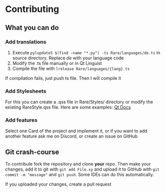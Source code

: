 # Contributing

## What you can do

### Add translations

1. Execute ```pylupdate5 $(find -name "*.py") -ts Rare/languages/de.ts``` in source directory. Replace *de* with your
   language code
2. Modify the .ts file manually or in Qt Linguist
3. Compile the file with ```lrelease Rare/languages/{lang}.ts```

If compilation fails, just push ts file. Then I will compile it

### Add Stylesheets

For this you can create a .qss file in Rare/Styles/ directory or modify the existing RareStyle.qss file. Here are some
examples:
[Qt Docs](https://doc.qt.io/qt-5/stylesheet-examples.html)

### Add features

Select one Card of the project and implement it, or if you want to add another feature ask me on Discord, or create an
issue on GitHub

## Git crash-course

To contribute fork the repository and clone **your** repo. Then make your changes, add it to git with `git add File.xy`
and upload it to GitHub with `git commit -m "message"` and `git push`. Some IDEs can do this automatically.

If you uploaded your changes, create a pull request
